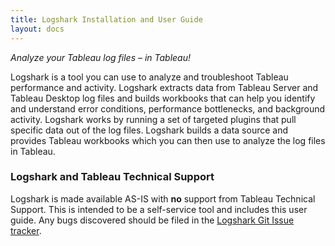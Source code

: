 ```yaml
---
title: Logshark Installation and User Guide
layout: docs
---
```

*Analyze your Tableau log files – in Tableau!*

Logshark is a tool you can use to analyze and troubleshoot Tableau performance and activity. Logshark extracts data from Tableau Server and Tableau Desktop log files and builds workbooks that can help you identify and understand error conditions, performance bottlenecks, and background activity. Logshark works by running a set of targeted plugins that pull specific data out of the log files. Logshark builds a data source and provides Tableau workbooks which you can then use to analyze the log files in Tableau.

<!--
[Second page]({{ site.baseurl }}/second-page).
-->

<!--
In this section:

* TOC
{:toc}

-->






### Logshark and Tableau Technical Support
 
Logshark is made available AS-IS with **no** support from Tableau Technical Support. This is intended to be a self-service tool and includes this user guide. Any bugs discovered should be filed in the [Logshark Git Issue tracker](https://github.com/tableau/Logshark/issues).

